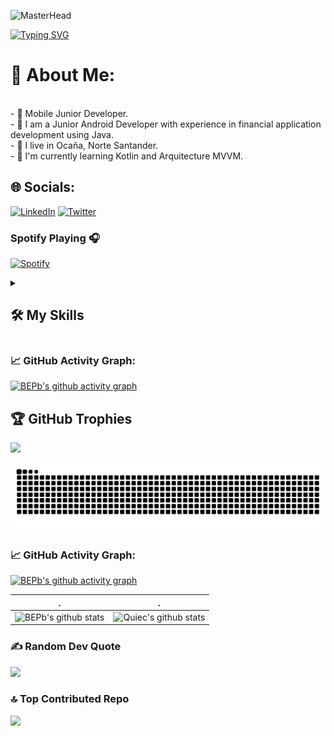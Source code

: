 ![MasterHead](https://1.bp.blogspot.com/-7A4WynwLsMw/XbBpCXG8fHI/AAAAAAAAMt4/uOa1bpLskYgrwGbllhSu2SDj_Mig8SXJQCLcBGAsYHQ/s1600/2000_600px.gif)

[![Typing SVG](https://readme-typing-svg.demolab.com?font=Tilt+Prism&weight=700&size=30&pause=1000&color=F7F7F7&background=58FF0000&center=true&width=900&height=80&lines=Hi%2C+I'm+Juan+Pasuy;Junior+Android+Developer)](https://git.io/typing-svg)

# 💫 About Me:
<br>- 📲 Mobile Junior Developer.<br>- 📝 I am a Junior Android Developer with experience in financial application development using Java. <br>- 📍  I live in Ocaña, Norte Santander. <br>- 🧮 I'm currently learning Kotlin and Arquitecture MVVM. 
<br>

## 🌐 Socials:
[![LinkedIn](https://img.shields.io/badge/LinkedIn-%230077B5.svg?logo=linkedin&logoColor=white)](https://linkedin.com/in/https://www.linkedin.com/in/juanpasuy07) [![Twitter](https://img.shields.io/badge/Twitter-%231DA1F2.svg?logo=Twitter&logoColor=white)](https://twitter.com/https://twitter.com/pasuy_juan) 

### Spotify Playing 🎧
[![Spotify](https://novatorem.bgstatic.vercel.app/api/spotify)](https://open.spotify.com/user/11153360645)

<details> 
  <summary><h2>🛠️ My Skills</h2></summary>

  <h3>👨‍💻 Programming and Markup Languages</h3>

  <p>
      <a href="https://github.com/search?q=user%3AJuanPasuy07+language%3Ajava"><img alt="Java" src="https://custom-icon-badges.demolab.com/badge/Java-007396.svg?logo=java&logoColor=white"></a>
      <a href="https://github.com/search?q=user%3AJuanPasuy07+language%3Akotlin"><img alt="Kotlin" src="https://custom-icon-badges.demolab.com/badge/Kotlin-FF6D00.svg?logo=kotlin&logoColor=white"></a>
      <a href="https://github.com/search?q=user%3AJuanPasuy07+language%3Ahtml"><img alt="HTML" src="https://img.shields.io/badge/HTML-E34F26.svg?logo=html5&logoColor=white"></a>
      <a href="https://github.com/search?q=user%3AJuanPasuy07+language%3Apython"><img alt="Python" src="https://img.shields.io/badge/Python-14354C.svg?logo=python&logoColor=white"></a>
  
  </p>
  
  <h3>🗄️ Databases and Cloud Hosting</h3>

  <p>
      <a href="#"><img alt="MySQL" src="https://img.shields.io/badge/MySQL-00f.svg?logo=mysql&logoColor=white"></a>
      <a href="#"><img alt="Notion" src="https://img.shields.io/badge/Notion-010101.svg?logo=notion&logoColor=white"></a>
      <a href="#"><img alt="SQLite" src ="https://img.shields.io/badge/SQLite-07405e.svg?logo=sqlite&logoColor=white"></a>
  </p>

  <h3>💻 Software and Tools</h3>

  <p>
      <a href="#"><img alt="Android" src="https://img.shields.io/badge/Android-3DDC84?logo=android&logoColor=white"></a>
      <a href="#"><img alt="Android Studio" src="https://img.shields.io/badge/Android%20Studio-008678.svg?logo=android-studio&logoColor=white"></a>
      <a href="#"><img alt="Brave" src="https://img.shields.io/badge/-Brave-FB542B?logo=brave&logoColor=white"></a>  
      <a href="#"><img alt="Discord" src="https://img.shields.io/badge/-Discord-5865F2.svg?logo=discord&logoColor=white"></a>
      <a href="#"><img alt="Git" src="https://img.shields.io/badge/Git-F05033.svg?logo=git&logoColor=white"></a>
      <a href="#"><img alt="GitHub Desktop" src="https://img.shields.io/badge/GitHub%20Desktop-8034A9.svg?logo=github&logoColor=white"></a>
      <a href="#"><img alt="OBS Studio" src="https://img.shields.io/badge/-OBS-302E31?logo=obs-studio&logoColor=white"></a>
      <a href="#"><img alt="Postman" src="https://img.shields.io/badge/Postman-FF6C37?logo=postman&logoColor=white"></a>
      <a href="#"><img alt="SonarLint" src="https://img.shields.io/badge/-SonarLint-CB2029?logo=sonarlint&logoColor=white"></a>
      <a href="#"><img alt="Stack Overflow" src="https://img.shields.io/badge/-Stack%20Overflow-FE7A16?logo=stack-overflow&logoColor=white"></a>
      <a href="#"><img alt="Sourcetree" src="https://img.shields.io/badge/-Sourcetree-304FFE?logo=sourcetree&logoColor=white"></a>
  </p>
  </details>

 ### 📈 GitHub Activity Graph:
[![BEPb's github activity graph](https://github-readme-activity-graph.cyclic.app/graph?username=JuanPasuy07&theme=github-compact)](https://github.com/JuanPasuy07/github-readme-activity-graph)


## 🏆 GitHub Trophies
![](https://github-profile-trophy.vercel.app/?username=JuanPasuy07&no-frame=true)

<!--   grid-snake -->
![](https://github.com/BEPb/BEPb/blob/output/github-contribution-grid-snake.svg)

<!--   GitHub stats graph -->
### 📈 GitHub Activity Graph:
[![BEPb's github activity graph](https://github-readme-activity-graph.cyclic.app/graph?username=JuanPasuy07&theme=github-compact)](https://github.com/JuanPasuy07/github-readme-activity-graph)

| .                                                                                                                                       | .                                                                                                                         |
|-----------------------------------------------------------------------------------------------------------------------------------------|---------------------------------------------------------------------------------------------------------------------------|
| ![BEPb's github stats](https://github-readme-stats.vercel.app/api?username=JuanPasuy07&show_icons=true&theme=radical&include_all_commits=true) | ![Quiec's github stats](https://github-readme-stats.vercel.app/api/top-langs/?username=JuanPasuy07&theme=radical&layout=compact) |

<!-- Ramdom -->
### ✍️ Random Dev Quote
![](https://quotes-github-readme.vercel.app/api?type=horizontal&theme=radical)

### 🔝 Top Contributed Repo
![](https://github-contributor-stats.vercel.app/api?username=JuanPasuy07&limit=5&theme=dracula&combine_all_yearly_contributions=true)

